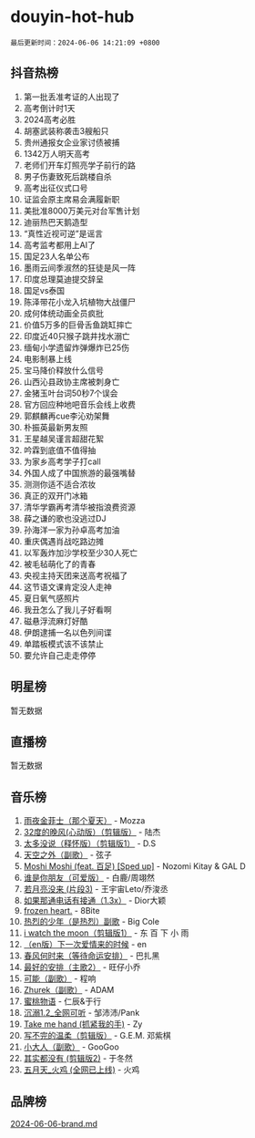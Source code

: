 # douyin-hot-hub

`最后更新时间：2024-06-06 14:21:09 +0800`

## 抖音热榜

1. 第一批丢准考证的人出现了
1. 高考倒计时1天
1. 2024高考必胜
1. 胡塞武装称袭击3艘船只
1. 贵州通报女企业家讨债被捕
1. 1342万人明天高考
1. 老师们开车灯照亮学子前行的路
1. 男子伤妻致死后跳楼自杀
1. 高考出征仪式口号
1. 证监会原主席易会满履新职
1. 美批准8000万美元对台军售计划
1. 迪丽热巴天鹅造型
1. “真性近视可逆”是谣言
1. 高考监考都用上AI了
1. 国足23人名单公布
1. 墨雨云间季淑然的狂徒是风一阵
1. 印度总理莫迪提交辞呈
1. 国足vs泰国
1. 陈泽带花小龙入坑植物大战僵尸
1. 成何体统动画全员疯批
1. 价值5万多的巨骨舌鱼跳缸摔亡
1. 印度近40只猴子跳井找水溺亡
1. 缅甸小学遗留炸弹爆炸已25伤
1. 电影制暴上线
1. 宝马降价释放什么信号
1. 山西沁县政协主席被刺身亡
1. 金猪玉叶台词50秒7个误会
1. 官方回应种地吧音乐会线上收费
1. 郭麒麟再cue李沁劝架舞
1. 朴振英最新男友照
1. 王星越吴谨言超甜花絮
1. 吟霖到底值不值得抽
1. 为家乡高考学子打call
1. 外国人成了中国旅游的最强嘴替
1. 测测你适不适合浓妆
1. 真正的双开门冰箱
1. 清华学霸再考清华被指浪费资源
1. 薛之谦的歌也没逃过DJ
1. 孙海洋一家为孙卓高考加油
1. 重庆偶遇肖战吃路边摊
1. 以军轰炸加沙学校至少30人死亡
1. 被毛毡萌化了的青春
1. 央视主持天团来送高考祝福了
1. 这节语文课肯定没人走神
1. 夏日氧气感照片
1. 我丑怎么了我儿子好看啊
1. 磁悬浮流麻灯好酷
1. 伊朗逮捕一名以色列间谍
1. 单踏板模式该不该禁止
1. 要允许自己走走停停

## 明星榜

暂无数据

## 直播榜

暂无数据

## 音乐榜

1. [雨夜金菲士（那个夏天）](https://sf3-cdn-tos.douyinstatic.com/obj/tos-cn-ve-2774/osPmPLDWQBBE2Z6bftCgYwkFaF4pEYEneXaZQs) - Mozza
1. [32度的晚风(心动版）（剪辑版）](https://sf5-hl-cdn-tos.douyinstatic.com/obj/tos-cn-ve-2774/owNyabsyWdzUulxhoJfK8IBXgp0UMQAHpvGh2B) - 陆杰
1. [太多没说（释怀版）（剪辑版1）](https://sf5-hl-cdn-tos.douyinstatic.com/obj/tos-cn-ve-2774/oEbKIiDC0BA8CJOQHYA6aeCVYeHgckHdntZSDj) - D.S
1. [天空之外（副歌）](https://sf5-hl-cdn-tos.douyinstatic.com/obj/tos-cn-ve-2774/oAYn0BTp8jS8iSyZSHMUWAikyvAWI1c7aiJTr) - 弦子
1. [Moshi Moshi (feat. 百足) [Sped up]](https://sf3-cdn-tos.douyinstatic.com/obj/tos-cn-ve-2774/ocCPFQcXJLeroaIdQLIGAoeeYM3OAUYGDguHXz) - Nozomi Kitay & GAL D
1. [谁是你朋友（可爱版）](https://sf5-hl-cdn-tos.douyinstatic.com/obj/tos-cn-ve-2774/owKjggBwGZexYCjVAIeEFURf1LJTjMDaK6AzKN) - 白鹿/周翊然
1. [若月亮没来 (片段3)](https://sf5-hl-cdn-tos.douyinstatic.com/obj/tos-cn-ve-2774/okfyEUsGW1B1ovJi5JiN9IjvAT2lMwA054GoEB) - 王宇宙Leto/乔浚丞
1. [如果那通电话有接通（1.3x）](https://sf6-cdn-tos.douyinstatic.com/obj/tos-cn-ve-2774/ocJeJKhUhAJG8EYZiEFfGFAPkD3beMQ5mwDv1e) - Dior大颖
1. [frozen heart.](https://sf5-hl-cdn-tos.douyinstatic.com/obj/tos-cn-ve-2774/oIIWJfyjIACZA9zQMtnJ6hQQhFC4vhCupoRBsO) - 8Bite
1. [热烈的少年（是热烈）副歌](https://sf27-cdn-tos.douyinstatic.com/obj/tos-cn-ve-2774/owVNI0CLDAUMtSz6TEYvfFBFL4UDFFhLfgK8fa) - Big Cole
1. [i watch the moon（剪辑版1）](https://sf3-cdn-tos.douyinstatic.com/obj/tos-cn-ve-2774/o0I9mSChzHZANMJIEBfkCQzzg6N5WAcVtqft9P) - 东 百 下 小 雨
1. [（en版）下一次爱情来的时候](https://sf3-cdn-tos.douyinstatic.com/obj/tos-cn-ve-2774/owZIscFWHUMFAbrAisiax4ioKVNAKH9jYvbBk) - en
1. [春风何时来（等待命运安排）](https://sf5-hl-cdn-tos.douyinstatic.com/obj/tos-cn-ve-2774/oICBNbD3gelMfB4WgiD1KI2jQtXZE2FgHLwtsl) - 巴扎黑
1. [最好的安排（主歌2）](https://sf5-hl-cdn-tos.douyinstatic.com/obj/tos-cn-ve-2774/oMMZX1DuHpMwgoDztBmZswgQnbCeeANZxBHkFY) - 旺仔小乔
1. [可能（副歌）](https://sf3-cdn-tos.douyinstatic.com/obj/tos-cn-ve-2774/cde1731888894259b333569393c2fb51) - 程响
1. [Zhurek（副歌）](https://sf27-cdn-tos.douyinstatic.com/obj/tos-cn-ve-2774/ooQm8FBZQDlf0btEYgVpCcSCQfrdJGBEKZYBGS) - ADAM
1. [蜜桃物语](https://sf5-hl-cdn-tos.douyinstatic.com/obj/tos-cn-ve-2774/oIhOSCZtIACtYU4XQkngiW9kCBfVD1Fz9IYeqL) - 仁辰&于行
1. [沉溺1.2_全网可听](https://sf5-hl-cdn-tos.douyinstatic.com/obj/tos-cn-ve-2774/ok2QoiBqsWAX9McZmWiI9gAB0EzwD4Xj6yfmtH) - 邹沛沛/Pank
1. [Take me hand (抓紧我的手)](https://sf5-hl-cdn-tos.douyinstatic.com/obj/tos-cn-ve-2774/os8GB2fDQQmJZTmtomg0gHX5fBACiEgcFgEKYg) - Zy
1. [写不完的温柔（剪辑版）](https://sf3-cdn-tos.douyinstatic.com/obj/tos-cn-ve-2774/oYBzzZQJ233GfwkemJJffAIWgeIYrjZfWhHTcG) - G.E.M. 邓紫棋
1. [小大人（副歌）](https://sf5-hl-cdn-tos.douyinstatic.com/obj/tos-cn-ve-2774/oIhaDwehWhLFsVIG7QIICLLazDNGJAGg5geeb4) - GooGoo
1. [其实都没有 (剪辑版2)](https://sf3-cdn-tos.douyinstatic.com/obj/tos-cn-ve-2774/oEBNQenHZtBhxYjGgUDQk0BCHTigQafgFlbQ7k) - 于冬然
1. [五月天_火鸡 (全网已上线)](https://sf6-cdn-tos.douyinstatic.com/obj/tos-cn-ve-2774/oEtOMSQZstjlJ4nfBEgeqN29IbWjkmDBrFtF2C) - 火鸡

## 品牌榜

[2024-06-06-brand.md](2024-06-06-brand.md)
